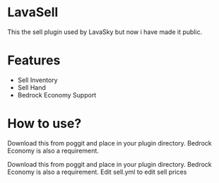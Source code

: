 # LavaSell

This the sell plugin used by LavaSky but now i have made it public.

# Features
- Sell Inventory
- Sell Hand
- Bedrock Economy Support

# How to use?
Download this from poggit and place in your plugin directory. Bedrock Economy is also a requirement.

Download this from poggit and place in your plugin directory. Bedrock Economy is also a requirement. Edit sell.yml to edit sell prices
